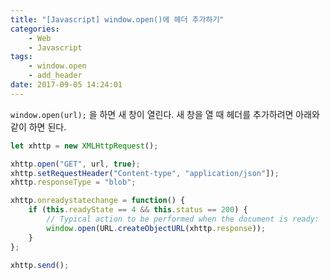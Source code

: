 ```yaml
---
title: "[Javascript] window.open()에 헤더 추가하기"
categories:
    - Web
    - Javascript
tags:
    - window.open
    - add_header
date: 2017-09-05 14:24:01
---
```


`window.open(url);` 을 하면 새 창이 열린다. 
새 창을 열 때 헤더를 추가하려면 아래와 같이 하면 된다.

```jsx
let xhttp = new XMLHttpRequest();

xhttp.open("GET", url, true);
xhttp.setRequestHeader("Content-type", "application/json"]);
xhttp.responseType = "blob";

xhttp.onreadystatechange = function() {
    if (this.readyState == 4 && this.status == 200) {
        // Typical action to be performed when the document is ready:
        window.open(URL.createObjectURL(xhttp.response));
    }
};

xhttp.send();
```